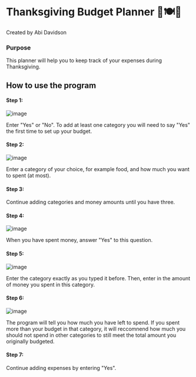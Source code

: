# Thanksgiving Budget Planner 🍂🍽🦃

Created by Abi Davidson 

### Purpose
This planner will help you to keep track of your expenses during Thanksgiving. 

## How to use the program
#### Step 1:
![image](https://github.com/abidavidson/Thanksgiving-Budget/assets/146354813/606abff0-34c7-428e-9253-9e899deb3a24)

Enter "Yes" or "No". To add at least one category you will need to say "Yes" the first time to set up your budget.
#### Step 2:
![image](https://github.com/abidavidson/Thanksgiving-Budget/assets/146354813/3042215f-6ae7-4cc0-bba8-3c13133ea4f0)

Enter a category of your choice, for example food, and how much you want to spent (at most).
#### Step 3: 
Continue adding categories and money amounts until you have three. 
#### Step 4:
![image](https://github.com/abidavidson/Thanksgiving-Budget/assets/146354813/43b7b691-40e6-4515-a8ba-c110a4a9759c)

When you have spent money, answer "Yes" to this question.
#### Step 5: 
![image](https://github.com/abidavidson/Thanksgiving-Budget/assets/146354813/6650454a-070a-4276-94c3-0537119fcd8e)

Enter the category exactly as you typed it before. Then, enter in the amount of money you spent in this category. 
#### Step 6: 
![image](https://github.com/abidavidson/Thanksgiving-Budget/assets/146354813/f5ff81c9-68ee-4096-bbf1-56b0539bc76e)

The program will tell you how much you have left to spend. If you spent more than your budget in that category, it will reccomnend how much you should not spend in other categories to still meet the total amount you originally budgeted. 
#### Step 7:
Continue adding expenses by entering "Yes". 






